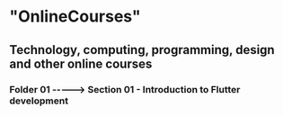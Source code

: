 # "OnlineCourses"
## Technology, computing, programming, design and other online courses
### Folder 01 -----> Section 01 - Introduction to Flutter development